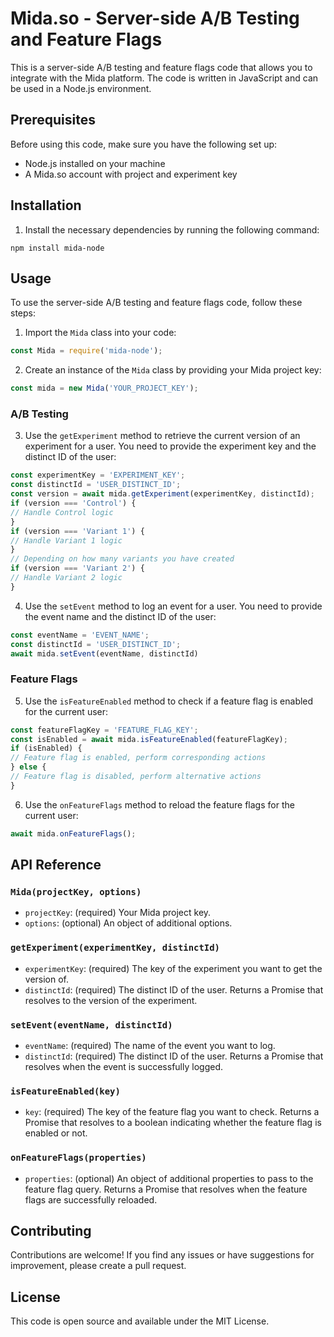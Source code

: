 # Mida.so - Server-side A/B Testing and Feature Flags
This is a server-side A/B testing and feature flags code that allows you to integrate with the Mida platform. The code is written in JavaScript and can be used in a Node.js environment.
## Prerequisites
Before using this code, make sure you have the following set up:
- Node.js installed on your machine
- A Mida.so account with project and experiment key
## Installation
1. Install the necessary dependencies by running the following command:
```
npm install mida-node
```
## Usage
To use the server-side A/B testing and feature flags code, follow these steps:
1. Import the `Mida` class into your code:
```javascript
const Mida = require('mida-node');
```
2. Create an instance of the `Mida` class by providing your Mida project key:
```javascript
const mida = new Mida('YOUR_PROJECT_KEY');
```
### A/B Testing
3. Use the `getExperiment` method to retrieve the current version of an experiment for a user. You need to provide the experiment key and the distinct ID of the user:
```javascript
const experimentKey = 'EXPERIMENT_KEY';
const distinctId = 'USER_DISTINCT_ID';
const version = await mida.getExperiment(experimentKey, distinctId);
if (version === 'Control') {
// Handle Control logic
}
if (version === 'Variant 1') {
// Handle Variant 1 logic
}
// Depending on how many variants you have created
if (version === 'Variant 2') {
// Handle Variant 2 logic
}
```
4. Use the `setEvent` method to log an event for a user. You need to provide the event name and the distinct ID of the user:
```javascript
const eventName = 'EVENT_NAME';
const distinctId = 'USER_DISTINCT_ID';
await mida.setEvent(eventName, distinctId)
```
### Feature Flags
5. Use the `isFeatureEnabled` method to check if a feature flag is enabled for the current user:
```javascript
const featureFlagKey = 'FEATURE_FLAG_KEY';
const isEnabled = await mida.isFeatureEnabled(featureFlagKey);
if (isEnabled) {
// Feature flag is enabled, perform corresponding actions
} else {
// Feature flag is disabled, perform alternative actions
}
```
6. Use the `onFeatureFlags` method to reload the feature flags for the current user:
```javascript
await mida.onFeatureFlags();
```
## API Reference
### `Mida(projectKey, options)`
- `projectKey`: (required) Your Mida project key.
- `options`: (optional) An object of additional options.
### `getExperiment(experimentKey, distinctId)`
- `experimentKey`: (required) The key of the experiment you want to get the version of.
- `distinctId`: (required) The distinct ID of the user.
Returns a Promise that resolves to the version of the experiment.
### `setEvent(eventName, distinctId)`
- `eventName`: (required) The name of the event you want to log.
- `distinctId`: (required) The distinct ID of the user.
Returns a Promise that resolves when the event is successfully logged.
### `isFeatureEnabled(key)`
- `key`: (required) The key of the feature flag you want to check.
Returns a Promise that resolves to a boolean indicating whether the feature flag is enabled or not.
### `onFeatureFlags(properties)`
- `properties`: (optional) An object of additional properties to pass to the feature flag query.
Returns a Promise that resolves when the feature flags are successfully reloaded.
## Contributing
Contributions are welcome! If you find any issues or have suggestions for improvement, please create a pull request.
## License
This code is open source and available under the MIT License.
